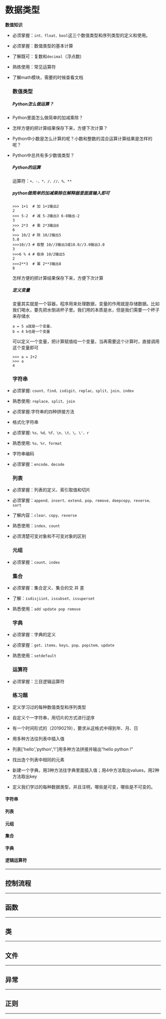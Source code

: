 # 数据类型

**数值知识**

* 必须掌握：`int、float、bool`这三个数值类型和序列类型的定义和使用。
* 必须掌握：数值类型的基本计算
* 了解既可：复数和`decimal`（浮点数\)
* 熟练使用：常见运算符
* 了解math模块，需要的时候查看文档
  ### 数值类型

  ##### Python怎么做运算？
* Python里面怎么做简单的加减乘除？
* 怎样方便的把计算结果保存下来，方便下次计算？
* Python中小数是怎么计算的呢？小数和整数的混合运算计算结果是怎样的呢？
* Python中总共有多少数值类型？
  ##### Python的运算

  运算符：`+、-、*、/、//、%、**`
  ##### python做简单的加减乘除在解释器里面直输入即可

  ```angular2
  >>> 1+1  # 加 1+1输出2
  2 
  >>> 5-2  # 减 5-2输出3 6-8输出-2
  3
  >>> 2*3  # 乘 2*3输出6
  6
  >>> 10/2 # 除 10/2输出5
  5.0
  >>>10//3 # 取整 10//3输出3或10.0//3.0输出3.0
  3
  >>>6 % 4 # 取余 10/2输出5
  2
  >>>2**3  # 幂 2**3输出8
  8
  ```

  怎样方便的把计算结果保存下来，方便下次计算
  ##### 定义变量

  变量其实就是一个容器，程序用来处理数据，变量的作用就是存储数据。比如我们喝水，要先把水倒进杯子里。我们用的本质是水，但是我们需要一个杯子来存储水
  ```angular2
  a = 5 a就是一个变量，
  b = 4 b也是一个变量
  ```

  可以定义一个变量，把计算赋值给一个变量，当再需要这个计算时，直接调用这个变量即可
  ```angular2
  >>> a = 2+2
  >>> a
  4
  ```

  ### 字符串
* 必须掌握: `count、find、isdigit、replac、split、join、index`
* 熟悉使用: `replace、split、join`
* 必须掌握:字符串的四种拼接方法
* 格式化字符串
* 必须掌握: `%s、%d、%f、\n、\t、\、\'、r`
* 熟悉使用: `%s、%r、format` 
* 字符串编码 
* 必须掌握：`encode、decode`
  ### 列表
* 必须掌握：列表的定义、索引取值和切片
* 必须掌握：`append、insert、extend、pop、remove、deepcopy、reverse、 sort`
* 了解内容：`clear、copy、reverse`
* 熟悉使用：`index、count`
* 必须清楚可变对象和不可变对象的区别
  ### 元组
* 必须掌握：`count、index`
  ### 集合
* 必须掌握：集合定义、集合的交 并 差
* 了解：`isdisjiint、issubset、issuperset`
* 熟悉使用：`add update pop remove`
  ### 字典
* 必须掌握：字典的定义
* 必须掌握：`get、items、keys、pop、popitem、update`
* 熟悉使用：`setdefault`
  ### 运算符
* 必须掌握：三目逻辑运算符
  ### 练习题
* 定义学习过的每种数值类型和序列类型
* 自定义个一字符串，用切片的方式进行逆序
* 有一个时间形式的（20190219），要求从这格式中得到年、月、日
* 用多种方法往列表中插入值
* 列表\['hello','python','!'\]用多种方法拼接并输出“hello python !”
* 找出连个列表中相同的元素
* 新建一个字典，用3种方法往字典里面插入值；用4中方法取出values，用2种方法取出key
* 定义我们学过的每种数据类型，并且注明，哪些是可变，哪些是不可变的。

#### 字符串

#### 列表

#### 元组

#### 集合

#### 字典

#### 逻辑运算符

---

## 控制流程

---

## 函数

---

## 类

---

## 文件

---

## 异常

---

## 正则

---



